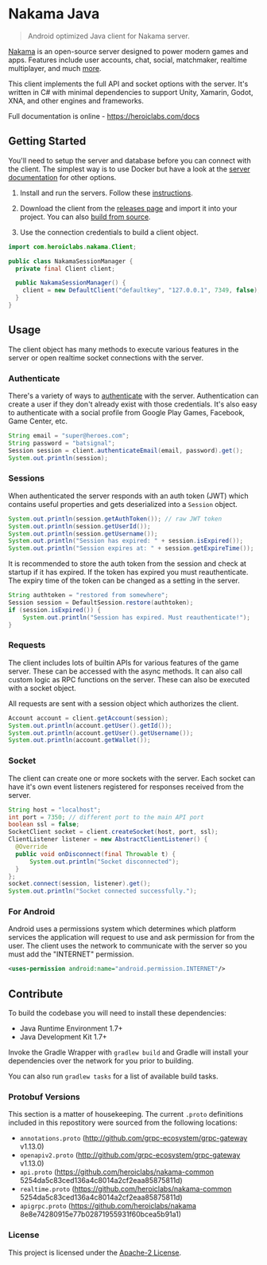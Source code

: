 Nakama Java
===========

> Android optimized Java client for Nakama server.

[Nakama](https://github.com/heroiclabs/nakama) is an open-source server designed to power modern games and apps. Features include user accounts, chat, social, matchmaker, realtime multiplayer, and much [more](https://heroiclabs.com).

This client implements the full API and socket options with the server. It's written in C# with minimal dependencies to support Unity, Xamarin, Godot, XNA, and other engines and frameworks.

Full documentation is online - https://heroiclabs.com/docs

## Getting Started

You'll need to setup the server and database before you can connect with the client. The simplest way is to use Docker but have a look at the [server documentation](https://github.com/heroiclabs/nakama#getting-started) for other options.

1. Install and run the servers. Follow these [instructions](https://heroiclabs.com/docs/install-docker-quickstart).

2. Download the client from the [releases page](https://github.com/heroiclabs/nakama-java/releases) and import it into your project. You can also [build from source](#source-builds).

<!-- Alternatively, if you use a build tool like Gradle you can skip the download and fetch it from the central repository.

```groovy
repositories {
    maven {
        url 'https://dl.bintray.com/heroiclabs/default/'
    }
}

dependencies {
  compile(group: 'com.heroiclabs.nakama', name: 'client', version: '+')
  compile('org.slf4j:slf4j-api:1.7.25') {
    force = true // don't upgrade to "1.8.0-alpha2"
  }
}
``` -->

3. Use the connection credentials to build a client object.

```java
import com.heroiclabs.nakama.Client;

public class NakamaSessionManager {
  private final Client client;

  public NakamaSessionManager() {
    client = new DefaultClient("defaultkey", "127.0.0.1", 7349, false);
  }
}
```

## Usage

The client object has many methods to execute various features in the server or open realtime socket connections with the server.

### Authenticate

There's a variety of ways to [authenticate](https://heroiclabs.com/docs/authentication) with the server. Authentication can create a user if they don't already exist with those credentials. It's also easy to authenticate with a social profile from Google Play Games, Facebook, Game Center, etc.

```java
String email = "super@heroes.com";
String password = "batsignal";
Session session = client.authenticateEmail(email, password).get();
System.out.println(session);
```

### Sessions

When authenticated the server responds with an auth token (JWT) which contains useful properties and gets deserialized into a `Session` object.

```java
System.out.println(session.getAuthToken()); // raw JWT token
System.out.println(session.getUserId());
System.out.println(session.getUsername());
System.out.println("Session has expired: " + session.isExpired());
System.out.println("Session expires at: " + session.getExpireTime());
```

It is recommended to store the auth token from the session and check at startup if it has expired. If the token has expired you must reauthenticate. The expiry time of the token can be changed as a setting in the server.

```java
String authtoken = "restored from somewhere";
Session session = DefaultSession.restore(authtoken);
if (session.isExpired()) {
    System.out.println("Session has expired. Must reauthenticate!");
}
```

### Requests

The client includes lots of builtin APIs for various features of the game server. These can be accessed with the async methods. It can also call custom logic as RPC functions on the server. These can also be executed with a socket object.

All requests are sent with a session object which authorizes the client.

```java
Account account = client.getAccount(session);
System.out.println(account.getUser().getId());
System.out.println(account.getUser().getUsername());
System.out.println(account.getWallet());
```

### Socket

The client can create one or more sockets with the server. Each socket can have it's own event listeners registered for responses received from the server.

```java
String host = "localhost";
int port = 7350; // different port to the main API port
boolean ssl = false;
SocketClient socket = client.createSocket(host, port, ssl);
ClientListener listener = new AbstractClientListener() {
  @Override
  public void onDisconnect(final Throwable t) {
      System.out.println("Socket disconnected");
  }
};
socket.connect(session, listener).get();
System.out.println("Socket connected successfully.");
```

### For Android

Android uses a permissions system which determines which platform services the application will request to use and ask permission for from the user. The client uses the network to communicate with the server so you must add the "INTERNET" permission.

```xml
<uses-permission android:name="android.permission.INTERNET"/>
```

## Contribute

To build the codebase you will need to install these dependencies:

* Java Runtime Environment 1.7+
* Java Development Kit 1.7+

Invoke the Gradle Wrapper with `gradlew build` and Gradle will install your dependencies over
the network for you prior to building.

You can also run `gradlew tasks` for a list of available build tasks.

### Protobuf Versions

This section is a matter of housekeeping. The current `.proto` definitions included in this repostitory were sourced from the following locations:

- `annotations.proto` (http://github.com/grpc-ecosystem/grpc-gateway v1.13.0)
- `openapiv2.proto` (http://github.com/grpc-ecosystem/grpc-gateway v1.13.0) 
- `api.proto` (https://github.com/heroiclabs/nakama-common 5254da5c83ced136a4c8014a2cf2eaa85875811d) 
- `realtime.proto` (https://github.com/heroiclabs/nakama-common 5254da5c83ced136a4c8014a2cf2eaa85875811d) 
- `apigrpc.proto` (https://github.com/heroiclabs/nakama 8e8e74280915e77b02871955931f60bcea5b91a1) 

### License

This project is licensed under the [Apache-2 License](https://github.com/heroiclabs/nakama-dotnet/blob/master/LICENSE).

